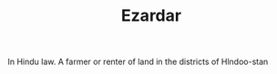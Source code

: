 ---
title: Ezardar
letter: E
permalink: "/definitions/bld-ezardar.html"
body: In Hindu law. A farmer or renter of land in the districts of Hlndoo-stan
published_at: '2018-07-07'
source: Black's Law Dictionary 2nd Ed (1910)
layout: post
---